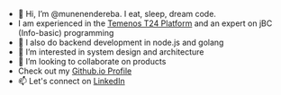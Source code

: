 - 👋 Hi, I’m @munenendereba. I eat, sleep, dream code.
- I am experienced in the [Temenos T24 Platform](https://www.temenos.com/products/transact/) and an expert on jBC (Info-basic) programming
- 🌱 I also do backend development in node.js and golang
- 👀 I’m interested in system design and architecture
- 💞️ I’m looking to collaborate on products
- Check out my [Github.io Profile](https://munenendereba.github.io/)
- 📫 Let's connect on [LinkedIn](https://www.linkedin.com/in/isaac-munene-ndereba/)

<!---
muneneisaka/muneneisaka is a ✨ special ✨ repository because its `README.md` (this file) appears on your GitHub profile.
You can click the Preview link to take a look at your changes.
--->
